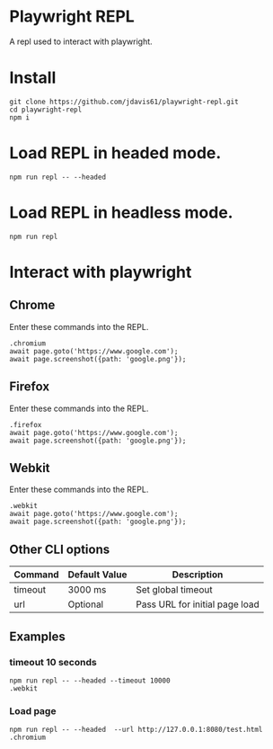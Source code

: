 # Playwright REPL

A repl used to interact with playwright.

# Install

```
git clone https://github.com/jdavis61/playwright-repl.git
cd playwright-repl
npm i
```

# Load REPL in headed mode.

```
npm run repl -- --headed
```

# Load REPL in headless mode.

```
npm run repl
```

# Interact with playwright

## Chrome

Enter these commands into the REPL.

```
.chromium
await page.goto('https://www.google.com');
await page.screenshot({path: 'google.png'});
```

## Firefox

Enter these commands into the REPL.

```
.firefox
await page.goto('https://www.google.com');
await page.screenshot({path: 'google.png'});
```

## Webkit

Enter these commands into the REPL.

```
.webkit
await page.goto('https://www.google.com');
await page.screenshot({path: 'google.png'});
```

## Other CLI options

| Command | Default Value | Description                    |
| ------- | ------------- | ------------------------------ |
| timeout | 3000 ms       | Set global timeout             |
| url     | Optional      | Pass URL for initial page load |

## Examples

### timeout 10 seconds

```
npm run repl -- --headed --timeout 10000
.webkit
```

### Load page

```
npm run repl -- --headed  --url http://127.0.0.1:8080/test.html
.chromium
```
